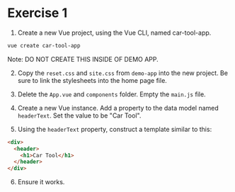 # Exercise 1

1. Create a new Vue project, using the Vue CLI, named car-tool-app.

```bash
vue create car-tool-app
```

Note: DO NOT CREATE THIS INSIDE OF DEMO APP.

2. Copy the `reset.css` and `site.css` from `demo-app` into the new project. Be sure to link the stylesheets into the home page file.

3. Delete the `App.vue` and `components` folder. Empty the `main.js` file.

4. Create a new Vue instance. Add a property to the data model named `headerText`. Set the value to be "Car Tool".

5. Using the `headerText` property, construct a template similar to this:

```html
<div>
  <header>
    <h1>Car Tool</h1>
  </header>
</div>
```

6. Ensure it works.